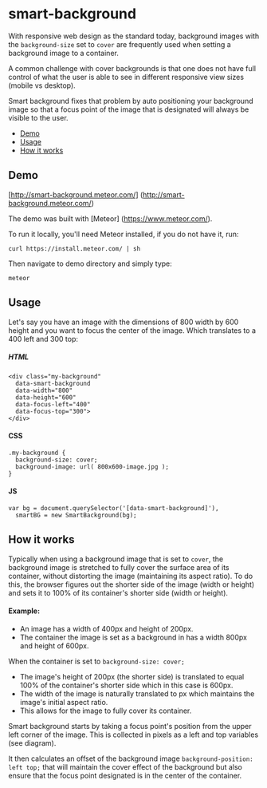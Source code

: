 # smart-background

With responsive web design as the standard today, background images with the `background-size` set to `cover` are frequently
used when setting a background image to a container.

A common challenge with cover backgrounds is that one does not have full control of what the user is able to see in different
responsive view sizes (mobile vs desktop).

Smart background fixes that problem by auto positioning your background image so that a focus point of the image that is
designated will always be visible to the user.

* [Demo](#demo)
* [Usage](#usage)
* [How it works](#how-it-works)

<a name="demo"></a>
## Demo
[http://smart-background.meteor.com/] (http://smart-background.meteor.com/)

The demo was built with [Meteor] (https://www.meteor.com/).

To run it locally, you'll need Meteor installed, if you do not have it, run:

	curl https://install.meteor.com/ | sh

Then navigate to demo directory and simply type:

	meteor



<a name="usage"></a>
## Usage
Let's say you have an image with the dimensions of 800 width by 600 height and you want to focus the center of the image.
Which translates to a 400 left and 300 top:

##### HTML

	<div class="my-background"
	  data-smart-background
	  data-width="800"
	  data-height="600"
	  data-focus-left="400"
	  data-focus-top="300">
	</div>

#### CSS

	.my-background {
	  background-size: cover;
	  background-image: url( 800x600-image.jpg );
	}

#### JS

	var bg = document.querySelector('[data-smart-background]'),
	  smartBG = new SmartBackground(bg);


<a name="how-it-works"></a>
## How it works

Typically when using a background image that is set to `cover`, the background image is stretched to fully cover the
surface area of its container, without distorting the image (maintaining its aspect ratio). To do this, the browser
figures out the shorter side of the image (width or height) and sets it to 100% of its container's shorter side
(width or height).

#### Example:
* An image has a width of 400px and height of 200px.
* The container the image is set as a background in has a width 800px and height of 600px.

When the container is set to `background-size: cover;`

* The image's height of 200px (the shorter side) is translated to equal 100% of the container's shorter side which in this case is 600px.
* The width of the image is naturally translated to px which maintains the image's initial aspect ratio.
* This allows for the image to fully cover its container.

Smart background starts by taking a focus point's position  from the upper left corner of the image. This is collected in pixels as a left and top variables (see diagram).

It then calculates an offset of the background image `background-position: left top;` that will maintain the cover effect of the background but also ensure that the focus point designated is in the center of the container.
